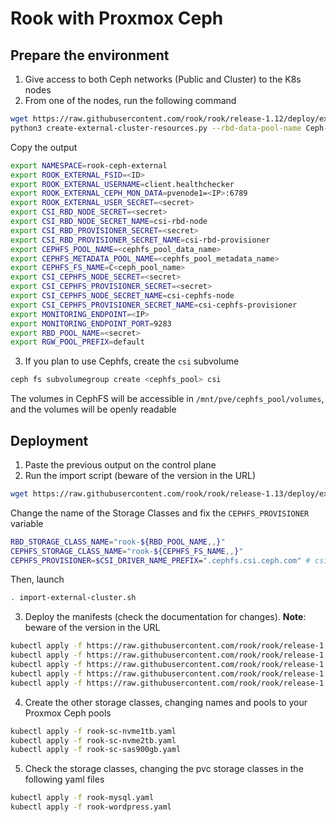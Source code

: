 # Rook with Proxmox Ceph

## Prepare the environment

1. Give access to both Ceph networks (Public and Cluster) to the K8s nodes
2. From one of the nodes, run the following command

```bash
wget https://raw.githubusercontent.com/rook/rook/release-1.12/deploy/examples/create-external-cluster-resources.py -O create-external-cluster-resources.py
python3 create-external-cluster-resources.py --rbd-data-pool-name Ceph-NVMe2TB  --cephfs-filesystem-name Cephfs-HDD5T --namespace rook-ceph-external --format bash 
```

Copy the output

```bash
export NAMESPACE=rook-ceph-external
export ROOK_EXTERNAL_FSID=<ID>
export ROOK_EXTERNAL_USERNAME=client.healthchecker
export ROOK_EXTERNAL_CEPH_MON_DATA=pvenode1=<IP>:6789
export ROOK_EXTERNAL_USER_SECRET=<secret>
export CSI_RBD_NODE_SECRET=<secret>
export CSI_RBD_NODE_SECRET_NAME=csi-rbd-node
export CSI_RBD_PROVISIONER_SECRET=<secret>
export CSI_RBD_PROVISIONER_SECRET_NAME=csi-rbd-provisioner
export CEPHFS_POOL_NAME=<cephfs_pool_data_name>
export CEPHFS_METADATA_POOL_NAME=<cephfs_pool_metadata_name>
export CEPHFS_FS_NAME=C<ceph_pool_name>
export CSI_CEPHFS_NODE_SECRET=<secret>
export CSI_CEPHFS_PROVISIONER_SECRET=<secret>
export CSI_CEPHFS_NODE_SECRET_NAME=csi-cephfs-node
export CSI_CEPHFS_PROVISIONER_SECRET_NAME=csi-cephfs-provisioner
export MONITORING_ENDPOINT=<IP>
export MONITORING_ENDPOINT_PORT=9283
export RBD_POOL_NAME=<secret>
export RGW_POOL_PREFIX=default
```

3. If you plan to use Cephfs, create the `csi` subvolume

```bash
ceph fs subvolumegroup create <cephfs_pool> csi
```

The volumes in CephFS will be accessible in `/mnt/pve/cephfs_pool/volumes`, and the volumes will be openly readable

## Deployment

1. Paste the previous output on the control plane
2. Run the import script (beware of the version in the URL)

```bash
wget https://raw.githubusercontent.com/rook/rook/release-1.13/deploy/examples/import-external-cluster.sh -O import-external-cluster.sh
```

Change the name of the Storage Classes and fix the `CEPHFS_PROVISIONER` variable

```bash
RBD_STORAGE_CLASS_NAME="rook-${RBD_POOL_NAME,,}"
CEPHFS_STORAGE_CLASS_NAME="rook-${CEPHFS_FS_NAME,,}"
CEPHFS_PROVISIONER=$CSI_DRIVER_NAME_PREFIX=".cephfs.csi.ceph.com" # csi-provisioner-name
```

Then, launch

```bash
. import-external-cluster.sh
```

3. Deploy the manifests (check the documentation for changes). **Note**: beware of the version in the URL

```bash
kubectl apply -f https://raw.githubusercontent.com/rook/rook/release-1.13/deploy/examples/common.yaml
kubectl apply -f https://raw.githubusercontent.com/rook/rook/release-1.13/deploy/examples/crds.yaml
kubectl apply -f https://raw.githubusercontent.com/rook/rook/release-1.13/deploy/examples/operator.yaml
kubectl apply -f https://raw.githubusercontent.com/rook/rook/release-1.13/deploy/examples/common-external.yaml
kubectl apply -f https://raw.githubusercontent.com/rook/rook/release-1.13/deploy/examples/cluster-external.yaml
```

4. Create the other storage classes, changing names and pools to your Proxmox Ceph pools

```bash
kubectl apply -f rook-sc-nvme1tb.yaml
kubectl apply -f rook-sc-nvme2tb.yaml
kubectl apply -f rook-sc-sas900gb.yaml
```

5. Check the storage classes, changing the pvc storage classes in the following yaml files

```bash
kubectl apply -f rook-mysql.yaml
kubectl apply -f rook-wordpress.yaml
```
